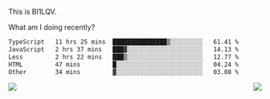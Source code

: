 This is BI1LQV.

What am I doing recently?

<!--START_SECTION:waka-->

```txt
TypeScript   11 hrs 25 mins  ███████████████▒░░░░░░░░░   61.41 %
JavaScript   2 hrs 37 mins   ███▓░░░░░░░░░░░░░░░░░░░░░   14.13 %
Less         2 hrs 22 mins   ███▒░░░░░░░░░░░░░░░░░░░░░   12.77 %
HTML         47 mins         █░░░░░░░░░░░░░░░░░░░░░░░░   04.24 %
Other        34 mins         ▓░░░░░░░░░░░░░░░░░░░░░░░░   03.08 %
```

<!--END_SECTION:waka-->
<img align="right" src="https://github-readme-stats.vercel.app/api?username=bi1lqv&show_icons=true&count_private=true">

<img src="https://metrics.lecoq.io/bi1lqv?template=classic&base.activity=0&base.community=0&base.repositories=0&base.metadata=0&isocalendar=1&base=header%2C%20activity%2C%20community%2C%20repositories%2C%20metadata&base.indepth=false&base.hireable=false&isocalendar=false&isocalendar.duration=full-year&config.timezone=Asia%2FShanghai">
